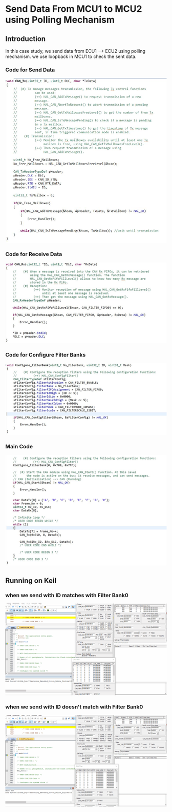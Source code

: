 # Send Data From MCU1 to MCU2 using Polling Mechanism 

## Introduction
In this case study, we send data from ECU1 --> ECU2 using polling mechanism.
we use loopback in MCU1 to check the sent data.
### Code for Send Data
![gitHub](https://github.com/MostafaEdrees11/Mastering_Embedded_System_Online_Diploma/blob/master/Unit13_Mastering_CAN_Protocol/Case_Study1/Keil%20Project/Tx_Data.JPG)

### Code for Receive Data
![gitHub](https://github.com/MostafaEdrees11/Mastering_Embedded_System_Online_Diploma/blob/master/Unit13_Mastering_CAN_Protocol/Case_Study1/Keil%20Project/Rx_Data.JPG)

### Code for Configure Filter Banks
![gitHub](https://github.com/MostafaEdrees11/Mastering_Embedded_System_Online_Diploma/blob/master/Unit13_Mastering_CAN_Protocol/Case_Study1/Keil%20Project/Filter_Bank.JPG)

### Main Code
![gitHub](https://github.com/MostafaEdrees11/Mastering_Embedded_System_Online_Diploma/blob/master/Unit13_Mastering_CAN_Protocol/Case_Study1/Keil%20Project/Main_Code.JPG)

## Running on Keil
### when we send with ID matches with Filter Bank0
![gitHub](https://github.com/MostafaEdrees11/Mastering_Embedded_System_Online_Diploma/blob/master/Unit13_Mastering_CAN_Protocol/Case_Study1/Keil%20Project/ID_Matches.gif)

### when we send with ID doesn't match with Filter Bank0
![gitHub](https://github.com/MostafaEdrees11/Mastering_Embedded_System_Online_Diploma/blob/master/Unit13_Mastering_CAN_Protocol/Case_Study1/Keil%20Project/ID_Doesnot_Match.gif)